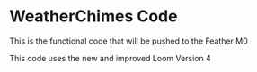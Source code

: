 # WeatherChimes Code

This is the functional code that will be pushed to the Feather M0
<br>

This code uses the new and improved Loom Version 4
